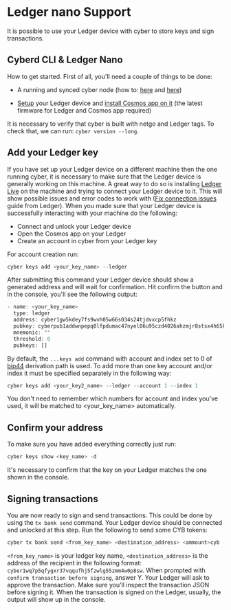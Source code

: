 # Ledger nano Support

It is possible to use your Ledger device with cyber to store keys and sign transactions.

## Cyberd CLI & Ledger Nano

How to get started. First of all, you'll need a couple of things to be done:

+ A running and synced cyber node (how to: [here](https://github.com/cybercongress/go-cyber/blob/bostrom-dev/docs/run_validator.md) and [here](https://github.com/cybercongress/go-cyber/blob/main/docs/ultimate-commands-guide.md))

+ [Setup](https://support.ledger.com/hc/en-us/articles/360000613793-Set-up-as-new-device) your Ledger device and [install Cosmos app on it](https://github.com/cosmos/ledger-cosmos/blob/master/README.md#installing) (the latest firmware for Ledger and Cosmos app required)

It is necessary to verify that cyber is built with netgo and Ledger tags. To check that, we can run: `cyber version --long`.

## Add your Ledger key

If you have set up your Ledger device on a different machine then the one running cyber, it is necessary to make sure that the Ledger device is generally working on this machine. A great way to do so is installing [Ledger Live](https://shop.ledger.com/pages/ledger-live) on the machine and trying to connect your Ledger device to it. This will show possible issues and error codes to work with ([Fix connection issues](https://support.ledger.com/hc/en-us/articles/115005165269-Fix-connection-issues) guide from Ledger).
When you made sure that your Ledger device is successfully interacting with your machine do the following:

+ Connect and unlock your Ledger device
+ Open the Cosmos app on your Ledger
+ Create an account in cyber from your Ledger key

For account creation run:

``` js
cyber keys add <your_key_name> --ledger
```

After submitting this command your Ledger device should show a generated address and will wait for confirmation. Hit confirm the button and in the console, you'll see the following output:

``` js
- name: <your_key_name>
  type: ledger
  address: cyber1gw5kdey7fs9wvh05w66s034s24tjdvxcp5fhkz
  pubkey: cyberpub1addwnpepq0lfpdumac47nyel06u95czd4026ahzmjr8stsx4h65kw3dhh60py0m7k6r
  mnemonic: ""
  threshold: 0
  pubkeys: []
  ```

By default, the `...keys add` command with account and index set to 0 of [bip44](https://github.com/bitcoin/bips/blob/master/bip-0044.mediawiki) derivation path is used. To add more than one key account and/or index it must be specified separately in the following way:

``` js
cyber keys add <your_key2_name> --ledger --account 1 --index 1
```

You don't need to remember which numbers for account and index you've used, it will be matched to <your_key_name> automatically.

## Confirm your address

To make sure you have added everything correctly just run:

``` js
cyber keys show <key_name> -d
```

It's necessary to confirm that the key on your Ledger matches the one shown in the console.

## Signing transactions

You are now ready to sign and send transactions. This could be done by using the `tx bank send` command. Your Ledger device should be connected and unlocked at this step. Run the following to send some CYB tokens:

``` js
cyber tx bank send <from_key_name> <destination_address> <ammount>cyb --chain-id <current_chain_id>
```

`<from_key_name>` is your ledger key name, `<destination_address>` is the address of the recipient in the following format: `cyber1wq7p5qfygxr37vqqufhj5fzwlg55zmm4w0p8sw`.
When prompted with `confirm transaction before signing`, answer Y. Your Ledger will ask to approve the transaction. Make sure you'll inspect the transaction JSON before signing it. When the transaction is signed on the Ledger, usually, the output will show up in the console.
